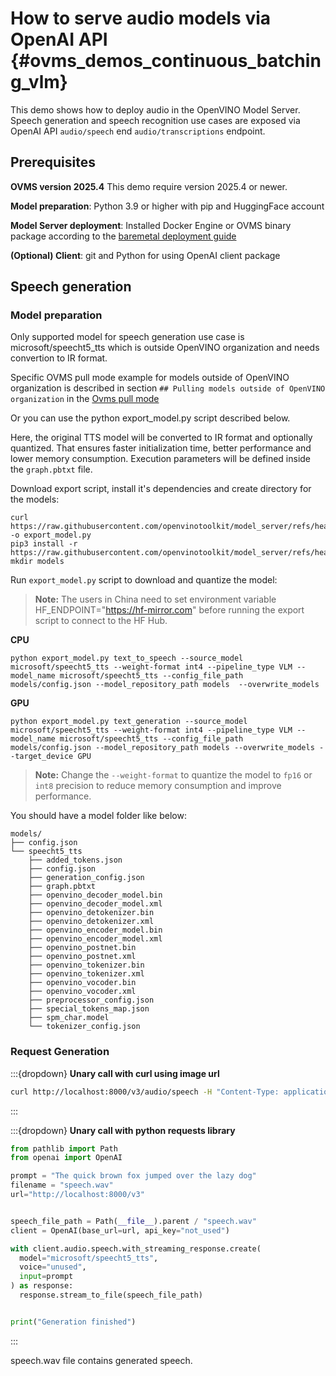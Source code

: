 # How to serve audio models via OpenAI API {#ovms_demos_continuous_batching_vlm}

This demo shows how to deploy audio in the OpenVINO Model Server.
Speech generation and speech recognition use cases are exposed via OpenAI API `audio/speech` end `audio/transcriptions` endpoint.

## Prerequisites

**OVMS version 2025.4** This demo require version 2025.4 or newer.

**Model preparation**: Python 3.9 or higher with pip and HuggingFace account

**Model Server deployment**: Installed Docker Engine or OVMS binary package according to the [baremetal deployment guide](../../../docs/deploying_server_baremetal.md)

**(Optional) Client**: git and Python for using OpenAI client package


## Speech generation
### Model preparation
Only supported model for speech generation use case is microsoft/speecht5_tts which is outside OpenVINO organization and needs convertion to IR format.

Specific OVMS pull mode example for models outside of OpenVINO organization is described in section `## Pulling models outside of OpenVINO organization` in the [Ovms pull mode](https://github.com/openvinotoolkit/model_server/blob/main/docs/pull_hf_models.md)

Or you can use the python export_model.py script described below.

Here, the original TTS model will be converted to IR format and optionally quantized.
That ensures faster initialization time, better performance and lower memory consumption.
Execution parameters will be defined inside the `graph.pbtxt` file.

Download export script, install it's dependencies and create directory for the models:
```console
curl https://raw.githubusercontent.com/openvinotoolkit/model_server/refs/heads/releases/2025/3/demos/common/export_models/export_model.py -o export_model.py
pip3 install -r https://raw.githubusercontent.com/openvinotoolkit/model_server/refs/heads/releases/2025/3/demos/common/export_models/requirements.txt
mkdir models
```

Run `export_model.py` script to download and quantize the model:

> **Note:** The users in China need to set environment variable HF_ENDPOINT="https://hf-mirror.com" before running the export script to connect to the HF Hub.

**CPU**
```console
python export_model.py text_to_speech --source_model microsoft/speecht5_tts --weight-format int4 --pipeline_type VLM --model_name microsoft/speecht5_tts --config_file_path models/config.json --model_repository_path models  --overwrite_models
```

**GPU**
```console
python export_model.py text_generation --source_model microsoft/speecht5_tts --weight-format int4 --pipeline_type VLM --model_name microsoft/speecht5_tts --config_file_path models/config.json --model_repository_path models --overwrite_models --target_device GPU
```

> **Note:** Change the `--weight-format` to quantize the model to `fp16` or `int8` precision to reduce memory consumption and improve performance.


You should have a model folder like below:
```
models/
├── config.json
└── speecht5_tts
    ├── added_tokens.json
    ├── config.json
    ├── generation_config.json
    ├── graph.pbtxt
    ├── openvino_decoder_model.bin
    ├── openvino_decoder_model.xml
    ├── openvino_detokenizer.bin
    ├── openvino_detokenizer.xml
    ├── openvino_encoder_model.bin
    ├── openvino_encoder_model.xml
    ├── openvino_postnet.bin
    ├── openvino_postnet.xml
    ├── openvino_tokenizer.bin
    ├── openvino_tokenizer.xml
    ├── openvino_vocoder.bin
    ├── openvino_vocoder.xml
    ├── preprocessor_config.json
    ├── special_tokens_map.json
    ├── spm_char.model
    └── tokenizer_config.json
```

### Request Generation 

:::{dropdown} **Unary call with curl using image url**


```bash
curl http://localhost:8000/v3/audio/speech -H "Content-Type: application/json" -d "{\"model\": \"microsoft/speecht5_tts\", \"input\": \"The quick brown fox jumped over the lazy dog.\"}" -o speech.wav
```
:::

:::{dropdown} **Unary call with python requests library**

```python
from pathlib import Path
from openai import OpenAI

prompt = "The quick brown fox jumped over the lazy dog"
filename = "speech.wav"
url="http://localhost:8000/v3"


speech_file_path = Path(__file__).parent / "speech.wav"
client = OpenAI(base_url=url, api_key="not_used")

with client.audio.speech.with_streaming_response.create(
  model="microsoft/speecht5_tts",
  voice="unused",
  input=prompt
) as response:
  response.stream_to_file(speech_file_path)


print("Generation finished")
```
:::

speech.wav file contains generated speech.
